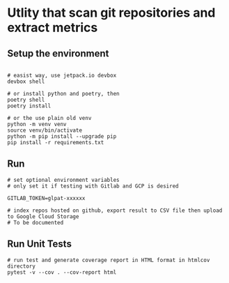 # Utlity that scan git repositories and extract metrics

## Setup the environment

```shell

# easist way, use jetpack.io devbox
devbox shell

# or install python and poetry, then
poetry shell
poetry install

# or the use plain old venv
python -m venv venv
source venv/bin/activate
python -m pip install --upgrade pip
pip install -r requirements.txt

```

## Run

```shell
# set optional environment variables
# only set it if testing with Gitlab and GCP is desired

GITLAB_TOKEN=glpat-xxxxxx

# index repos hosted on github, export result to CSV file then upload to Google Cloud Storage
# To be documented

```

## Run Unit Tests

```shell
# run test and generate coverage report in HTML format in htmlcov directory
pytest -v --cov . --cov-report html

```
